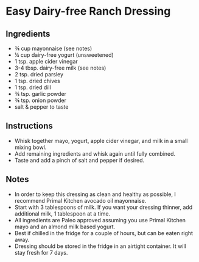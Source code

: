 # Easy Dairy-free Ranch Dressing

## Ingredients

- ¾ cup mayonnaise (see notes)
- ¼ cup dairy-free yogurt (unsweetened)
- 1 tsp. apple cider vinegar
- 3-4 tbsp. dairy-free milk (see notes)
- 2 tsp. dried parsley
- 1 tsp. dried chives
- 1 tsp. dried dill
- ¾ tsp. garlic powder
- ¾ tsp. onion powder
- salt & pepper to taste

## Instructions

- Whisk together mayo, yogurt, apple cider vinegar, and milk in a small mixing bowl.
- Add remaining ingredients and whisk again until fully combined.
- Taste and add a pinch of salt and pepper if desired.
## Notes

- In order to keep this dressing as clean and healthy as possible, I recommend Primal Kitchen avocado oil mayonnaise.
- Start with 3 tablespoons of milk. If you want your dressing thinner, add additional milk, 1 tablespoon at a time. 
- All ingredients are Paleo approved assuming you use Primal Kitchen  mayo and an almond milk based yogurt. 
- Best if chilled in the fridge for a couple of hours, but can be eaten right away. 
- Dressing should be stored in the fridge in an airtight container. It will stay fresh for 7 days.